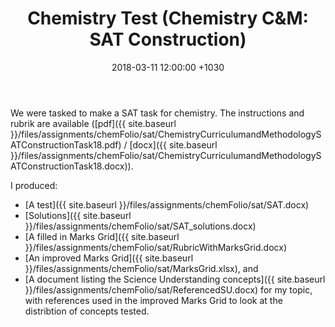 ﻿---
layout: post
title:  "Chemistry Test (Chemistry C&M: SAT Construction)"
date:   2018-03-11 12:00:00 +1030
categories: MTeach chemCM
apst: [2-1, 2-2, 2-3, 3-1, 3-4, 5-1]
---

We were tasked to make a SAT task for chemistry. The instructions and rubrik are available ([pdf]({{ site.baseurl }}/files/assignments/chemFolio/sat/ChemistryCurriculumandMethodologySATConstructionTask18.pdf) / [docx]({{ site.baseurl }}/files/assignments/chemFolio/sat/ChemistryCurriculumandMethodologySATConstructionTask18.docx)). 

I produced:
- [A test]({{ site.baseurl }}/files/assignments/chemFolio/sat/SAT.docx)
- [Solutions]({{ site.baseurl }}/files/assignments/chemFolio/sat/SAT_solutions.docx)
- [A filled in Marks Grid]({{ site.baseurl }}/files/assignments/chemFolio/sat/RubricWithMarksGrid.docx)
- [An improved Marks Grid]({{ site.baseurl }}/files/assignments/chemFolio/sat/MarksGrid.xlsx), and 
- [A document listing the Science Understanding concepts]({{ site.baseurl }}/files/assignments/chemFolio/sat/ReferencedSU.docx) for my topic, with references used in the improved Marks Grid to look at the distribtion of concepts tested.

